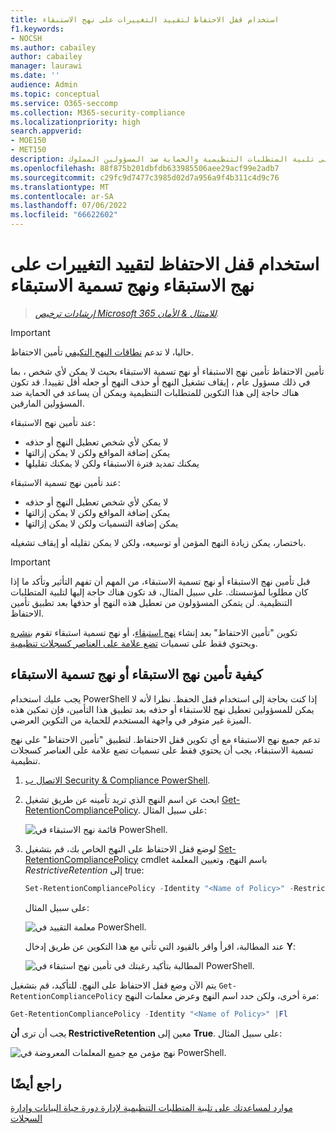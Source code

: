 ```yaml
---
title: استخدام قفل الاحتفاظ لتقييد التغييرات على نهج الاستبقاء
f1.keywords:
- NOCSH
ms.author: cabailey
author: cabailey
manager: laurawi
ms.date: ''
audience: Admin
ms.topic: conceptual
ms.service: O365-seccomp
ms.collection: M365-security-compliance
ms.localizationpriority: high
search.appverid:
- MOE150
- MET150
description: استخدم قفل الاحتفاظ مع نهج الاستبقاء ونهج تسمية الاستبقاء لمساعدتك على تلبية المتطلبات التنظيمية والحماية ضد المسؤولين المملوك.
ms.openlocfilehash: 88f875b201dbfdb633985506aee29acf99e2adb7
ms.sourcegitcommit: c29fc9d7477c3985d02d7a956a9f4b311c4d9c76
ms.translationtype: MT
ms.contentlocale: ar-SA
ms.lasthandoff: 07/06/2022
ms.locfileid: "66622602"
---
```

# <a name="use-preservation-lock-to-restrict-changes-to-retention-policies-and-retention-label-policies"></a>استخدام قفل الاحتفاظ لتقييد التغييرات على نهج الاستبقاء ونهج تسمية الاستبقاء

>*[إرشادات ترخيص Microsoft 365 للامتثال & الأمان](/office365/servicedescriptions/microsoft-365-service-descriptions/microsoft-365-tenantlevel-services-licensing-guidance/microsoft-365-security-compliance-licensing-guidance).*

> [!IMPORTANT]
> حاليا، لا تدعم [نطاقات النهج التكيفي](retention.md#adaptive-or-static-policy-scopes-for-retention) تأمين الاحتفاظ.

تأمين الاحتفاظ تأمين نهج الاستبقاء أو نهج تسمية الاستبقاء بحيث لا يمكن لأي شخص ، بما في ذلك مسؤول عام ، إيقاف تشغيل النهج أو حذف النهج أو جعله أقل تقييدا. قد تكون هناك حاجة إلى هذا التكوين للمتطلبات التنظيمية ويمكن أن يساعد في الحماية ضد المسؤولين المارقين.

عند تأمين نهج الاستبقاء:

- لا يمكن لأي شخص تعطيل النهج أو حذفه
- يمكن إضافة المواقع ولكن لا يمكن إزالتها
- يمكنك تمديد فترة الاستبقاء ولكن لا يمكنك تقليلها

عند تأمين نهج تسمية الاستبقاء:

- لا يمكن لأي شخص تعطيل النهج أو حذفه
- يمكن إضافة المواقع ولكن لا يمكن إزالتها
- يمكن إضافة التسميات ولكن لا يمكن إزالتها

باختصار، يمكن زيادة النهج المؤمن أو توسيعه، ولكن لا يمكن تقليله أو إيقاف تشغيله.

> [!IMPORTANT]
> قبل تأمين نهج الاستبقاء أو نهج تسمية الاستبقاء، من المهم أن تفهم التأثير وتأكد ما إذا كان مطلوبا لمؤسستك. على سبيل المثال، قد تكون هناك حاجة إليها لتلبية المتطلبات التنظيمية. لن يتمكن المسؤولون من تعطيل هذه النهج أو حذفها بعد تطبيق تأمين الاحتفاظ.

تكوين "تأمين الاحتفاظ" بعد إنشاء [نهج استبقاء](create-retention-policies.md)، أو نهج تسمية استبقاء تقوم [بنشره](create-apply-retention-labels.md) ويحتوي فقط على تسميات [تضع علامة على العناصر كسجلات تنظيمية](records-management.md#records).

## <a name="how-to-lock-a-retention-policy-or-retention-label-policy"></a>كيفية تأمين نهج الاستبقاء أو نهج تسمية الاستبقاء

يجب عليك استخدام PowerShell إذا كنت بحاجة إلى استخدام قفل الحفظ. نظرا لأنه لا يمكن للمسؤولين تعطيل نهج للاستبقاء أو حذفه بعد تطبيق هذا التأمين، فإن تمكين هذه الميزة غير متوفر في واجهة المستخدم للحماية من التكوين العرضي.

تدعم جميع نهج الاستبقاء مع أي تكوين قفل الاحتفاظ. لتطبيق "تأمين الاحتفاظ" على نهج تسمية الاستبقاء، يجب أن يحتوي فقط على تسميات تضع علامة على العناصر كسجلات تنظيمية.

1. [الاتصال ب Security & Compliance PowerShell](/powershell/exchange/connect-to-scc-powershell).

2. ابحث عن اسم النهج الذي تريد تأمينه عن طريق تشغيل [Get-RetentionCompliancePolicy](/powershell/module/exchange/get-retentioncompliancepolicy). على سبيل المثال:
    
   ![قائمة نهج الاستبقاء في PowerShell.](../media/retention-policy-preservation-lock-get-retentioncompliancepolicy.PNG)

3. لوضع قفل الاحتفاظ على النهج الخاص بك، قم بتشغيل [Set-RetentionCompliancePolicy](/powershell/module/exchange/set-retentioncompliancepolicy) cmdlet باسم النهج، وتعيين المعلمة *RestrictiveRetention* إلى true:
    
    ```powershell
    Set-RetentionCompliancePolicy -Identity "<Name of Policy>" -RestrictiveRetention $true
    ```
    
    على سبيل المثال:
    
    ![معلمة التقييد في PowerShell.](../media/retention-policy-preservation-lock-restrictiveretention.PNG)
    
     عند المطالبة، اقرأ واقر بالقيود التي تأتي مع هذا التكوين عن طريق إدخال **Y**:
    
   ![المطالبة بتأكيد رغبتك في تأمين نهج استبقاء في PowerShell.](../media/retention-policy-preservation-lock-confirmation-prompt.PNG)

يتم الآن وضع قفل الاحتفاظ على النهج. للتأكيد، قم بتشغيل `Get-RetentionCompliancePolicy` مرة أخرى، ولكن حدد اسم النهج وعرض معلمات النهج:

```powershell
Get-RetentionCompliancePolicy -Identity "<Name of Policy>" |Fl
```

يجب أن ترى **أن RestrictiveRetention** معين إلى **True**. على سبيل المثال:

![نهج مؤمن مع جميع المعلمات المعروضة في PowerShell.](../media/retention-policy-preservation-lock-locked-policy.PNG)

## <a name="see-also"></a>راجع أيضًا

[موارد لمساعدتك على تلبية المتطلبات التنظيمية لإدارة دورة حياة البيانات وإدارة السجلات](retention-regulatory-requirements.md)
